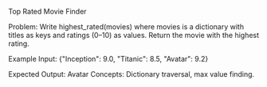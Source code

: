 Top Rated Movie Finder

Problem:
Write highest_rated(movies) where movies is a dictionary with titles as keys and ratings (0–10) as values.
Return the movie with the highest rating.

Example Input:
{"Inception": 9.0, "Titanic": 8.5, "Avatar": 9.2}

Expected Output:
Avatar
Concepts: Dictionary traversal, max value finding.